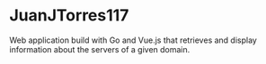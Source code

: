 # JuanJTorres117
Web application build with Go and Vue.js that retrieves and display information about the servers of a given domain.
